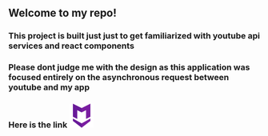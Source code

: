 ## Welcome to my repo!
   ### This project is built just just to get familiarized with youtube api services and react components
   ### Please dont judge me with the design as this application was focused entirely on the asynchronous request between youtube and my app
   ### Here is the link ![](https://github.com/adam-p/markdown-here/raw/master/src/common/images/icon48.png "Logo Title Text 1")
   
